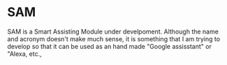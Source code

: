 # SAM
SAM is a Smart Assisting Module under develpoment. Although the name and acronym doesn't make much sense, it is something that I am trying to develop so that it can be used as an hand made "Google assisstant" or "Alexa, etc.,
